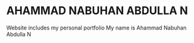 # AHAMMAD NABUHAN ABDULLA N
Website includes my personal portfolio
My name is Ahammad Nabuhan Abdulla N